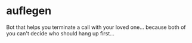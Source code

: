# auflegen
Bot that helps you terminate a call with your loved one... because both of you can't decide who should hang up first...
